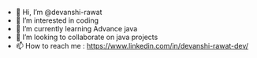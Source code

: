 - 👋 Hi, I’m @devanshi-rawat
- 👀 I’m interested in coding
- 🌱 I’m currently learning Advance java
- 💞️ I’m looking to collaborate on java projects
- 📫 How to reach me : https://www.linkedin.com/in/devanshi-rawat-dev/

<!---
devanshi-rawat/devanshi-rawat is a ✨ special ✨ repository because its `README.md` (this file) appears on your GitHub profile.
You can click the Preview link to take a look at your changes.
--->
